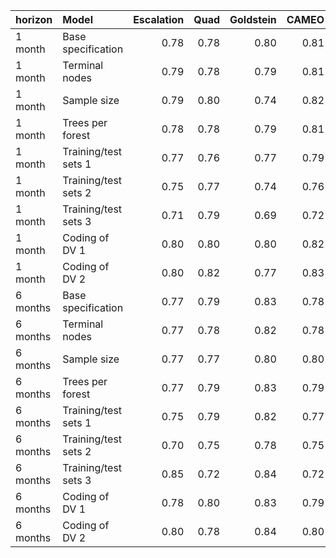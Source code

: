 |horizon  |Model                | Escalation| Quad| Goldstein| CAMEO| Average|
|:--------|:--------------------|----------:|----:|---------:|-----:|-------:|
|1 month  |Base specification   |       0.78| 0.78|      0.80|  0.81|    0.82|
|1 month  |Terminal nodes       |       0.79| 0.78|      0.79|  0.81|    0.82|
|1 month  |Sample size          |       0.79| 0.80|      0.74|  0.82|    0.84|
|1 month  |Trees per forest     |       0.78| 0.78|      0.79|  0.81|    0.82|
|1 month  |Training/test sets 1 |       0.77| 0.76|      0.77|  0.79|    0.80|
|1 month  |Training/test sets 2 |       0.75| 0.77|      0.74|  0.76|    0.78|
|1 month  |Training/test sets 3 |       0.71| 0.79|      0.69|  0.72|    0.74|
|1 month  |Coding of DV 1       |       0.80| 0.80|      0.80|  0.82|    0.83|
|1 month  |Coding of DV 2       |       0.80| 0.82|      0.77|  0.83|    0.81|
|6 months |Base specification   |       0.77| 0.79|      0.83|  0.78|    0.81|
|6 months |Terminal nodes       |       0.77| 0.78|      0.82|  0.78|    0.79|
|6 months |Sample size          |       0.77| 0.77|      0.80|  0.80|    0.82|
|6 months |Trees per forest     |       0.77| 0.79|      0.83|  0.79|    0.81|
|6 months |Training/test sets 1 |       0.75| 0.79|      0.82|  0.77|    0.80|
|6 months |Training/test sets 2 |       0.70| 0.75|      0.78|  0.75|    0.77|
|6 months |Training/test sets 3 |       0.85| 0.72|      0.84|  0.72|    0.81|
|6 months |Coding of DV 1       |       0.78| 0.80|      0.83|  0.79|    0.82|
|6 months |Coding of DV 2       |       0.80| 0.78|      0.84|  0.80|    0.81|
